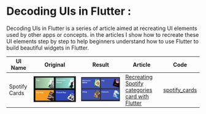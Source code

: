 # Decoding UIs in Flutter :
Decoding UIs in Flutter is a series of article aimed at recreating UI elements used by other apps or concepts. in the articles I show how to recreate these UI elements step by step to help beginners understand how to use Flutter to build beautiful widgets in Flutter.

| UI Name | Original | Result | Article | Code |
|--|--|--|--|--|
| Spotify Cards | ![Spotify Cards](https://github.com/yiss/decoding_uis_flutter/blob/master/imgs/spotify_orginal.jpg) | ![Spotify Cards In Flutter](https://github.com/yiss/decoding_uis_flutter/blob/master/imgs/spotify_flutter.jpg) | [Recreating Spotify categories card with Flutter](https://flint.sh/en/news/recreating-spotify-categories-card-with-flutter) |[spotify_cards](https://github.com/yiss/decoding_uis_flutter/tree/master/lib/spotify_cards) |
